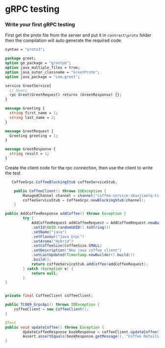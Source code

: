 # gRPC testing

### Write your first gRPC testing

First get the proto file from the server and put it in `contract\proto` folder
then the compilation will auto generate the required code.

```protobuf
syntax = "proto3";

package greet;
option go_package = "greetpb";
option java_multiple_files = true;
option java_outer_classname = "GreetProto";
option java_package = "com.greet";

service GreetService{
  // Unary
  rpc Greet(GreetRequest) returns (GreetResponse) {};
}

message Greeting {
  string first_name = 1;
  string last_name = 2;
}

message GreetRequest {
  Greeting greeting = 1;
}

message GreetResponse {
  string result = 1;
}
```

Create the client code for the rpc connection, then use the client to write the test

```java
   CoffeeGrpc.CoffeeBlockingStub coffeeServiceStub;

    public CoffeeClient() throws IOException {
        ManagedChannel channel = channel("coffee-service-i6avjiaelq-ts.a.run.app", ChannelType.TLS, AuthType.TLS);
        coffeeServiceStub = CoffeeGrpc.newBlockingStub(channel);
    }

public AddCoffeeResponse addCoffee() throws Exception {
        try {
            AddCoffeeRequest addCoffeeRequest = AddCoffeeRequest.newBuilder()
            .setId(UUID.randomUUID().toString())
            .setName("java")
            .setFlavour("Java Grpc")
            .setAroma("Hybrid")
            .setCoffeeSize(CoffeeSize.SMALL)
            .setDescription("New java coffee client")
            .setLastUpdated(Timestamp.newBuilder().build())
            .build();
            return coffeeServiceStub.addCoffee(addCoffeeRequest);
        } catch (Exception e) {
            return null;
        }
}
```

```java

private final CoffeeClient coffeeClient;

public TC009_GrpcApi() throws IOException {
    coffeeClient = new CoffeeClient();
}

@Test
public void updateCoffee() throws Exception {
        UpdateCoffeeResponse bookResponse = coffeeClient.updateCoffee();
        Assert.assertEquals(bookResponse.getMessage(), "Coffee Details Updated");
}
        
```